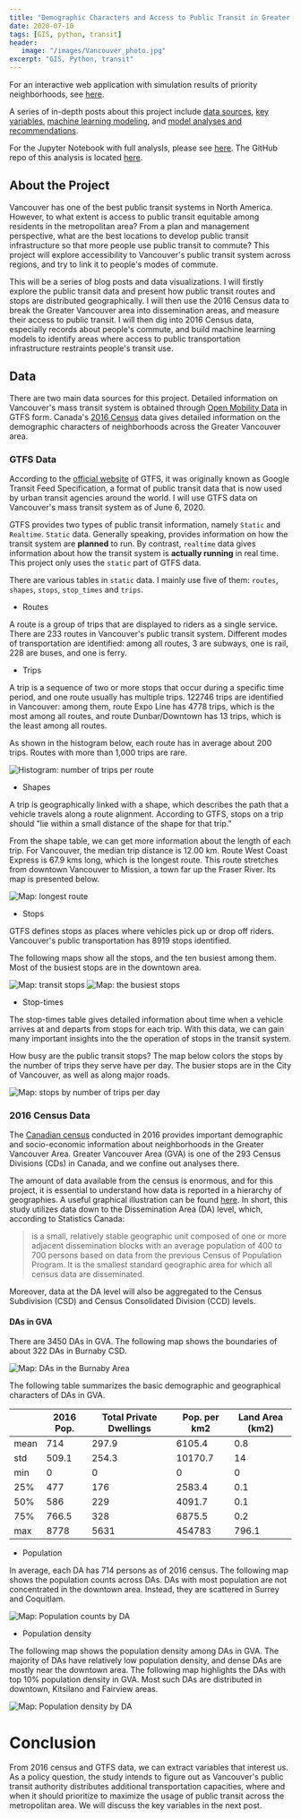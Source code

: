 ```yaml
---
title: "Demographic Characters and Access to Public Transit in Greater Vancouver: Data Sources"
date: 2020-07-10
tags: [GIS, python, transit]
header:
   image: "/images/Vancouver_photo.jpg"
excerpt: "GIS, Python, transit"
---
```


For an interactive web application with simulation results of priority neighborhoods, see [here](https://gva-transit-ml.herokuapp.com/).  

A series of in-depth posts about this project include [data sources](https://zibowangkangyu.github.io/Vancouver_transit1/), [key variables](https://zibowangkangyu.github.io/Vancouver_transit2/), [machine learning modeling](https://zibowangkangyu.github.io/Vancouver_transit3/), and [model analyses and recommendations](https://zibowangkangyu.github.io/Vancouver_transit4/).

For the Jupyter Notebook with full analysIs, please see [here](https://nbviewer.jupyter.org/github/ZIBOWANGKANGYU/Vancouver_transit/blob/master/Report.ipynb). The GitHub repo of this analysis is located [here](https://github.com/ZIBOWANGKANGYU/Vancouver_transit).  

## About the Project

Vancouver has one of the best public transit systems in North America. However, to what extent is access to public transit equitable among residents in the metropolitan area? From a plan and management perspective, what are the best locations to develop public transit infrastructure so that more people use public transit to commute? This project will explore accessibility to Vancouver's public transit system across regions, and try to link it to people's modes of commute. 

This will be a series of blog posts and data visualizations. I will firstly explore the public transit data and present how public transit routes and stops are distributed geographically. I will then use the 2016 Census data to break the Greater Vancouver area into dissemination areas, and measure their access to public transit. I will then dig into 2016 Census data, especially records about people's commute, and build machine learning models to identify areas where access to public transportation infrastructure restraints people's transit use. 

## Data

There are two main data sources for this project. Detailed information on Vancouver's mass transit system is obtained through [Open Mobility Data](https://transitfeeds.com/) in GTFS form. Canada's [2016 Census](https://www12.statcan.gc.ca/census-recensement/2016/dp-pd/index-eng.cfm) data gives detailed information on the demographic characters of neighborhoods across the Greater Vancouver area. 

### GTFS Data

According to the [official website](https://gtfs.org/gtfs-background) of GTFS, it was originally known as Google Transit Feed Specification, a format of public transit data that is now used by urban transit agencies around the world. I will use GTFS data on Vancouver's mass transit system as of June 6, 2020. 

GTFS provides two types of public transit information, namely `Static` and `Realtime`. `Static` data. Generally speaking, provides information on how the transit system are **planned** to run. By contrast, `realtime` data gives information about how the transit system is **actually running** in real time. This project only uses the `static` part of GTFS data.

There are various tables in `static` data. I mainly use five of them: `routes`, `shapes`, `stops`, `stop_times` and `trips`.

- Routes

A route is a group of trips that are displayed to riders as a single service. There are 233 routes in Vancouver's public transit system. Different modes of transportation are identified: among all routes, 3 are subways, one is rail, 228 are buses, and one is ferry.

- Trips

A trip is a sequence of two or more stops that occur during a specific time period, and one route usually has multiple trips. 122746 trips are identified in Vancouver: among them, route Expo Line has 4778 trips, which is the most among all routes, and route Dunbar/Downtown has 13 trips, which is the least among all routes.

As shown in the histogram below, each route has in average about 200 trips. Routes with more than 1,000 trips are rare.

<img src="{{ site.url }}{{ site.baseurl }}/images/Vancouver_transit1/plots/stops_cnt_trips_hist.png" alt="Histogram: number of trips per route">

- Shapes

A trip is geographically linked with a shape, which describes the path that a vehicle travels along a route alignment. According to GTFS, stops on a trip should "lie within a small distance of the shape for that trip."

From the shape table, we can get more information about the length of each trip. For Vancouver, the median trip distance is 12.00 km. Route West Coast Express is 67.9 kms long, which is the longest route. This route stretches from downtown Vancouver to Mission, a town far up the Fraser River. Its map is presented below.

<img src="{{ site.url }}{{ site.baseurl }}/images/Vancouver_transit1/plots/lines_max.png" alt="Map: longest route">

- Stops

GTFS defines stops as places where vehicles pick up or drop off riders. Vancouver's public transportation has 8919 stops identified.

The following maps show all the stops, and the ten busiest among them. Most of the busiest stops are in the downtown area. 

<img src="{{ site.url }}{{ site.baseurl }}/images/Vancouver_transit1/plots/stops.png" alt="Map: transit stops">

<img src="{{ site.url }}{{ site.baseurl }}/images/Vancouver_transit1/plots/stops_bz.png" alt="Map: the busiest stops ">

- Stop-times

The stop-times table gives detailed information about time when a vehicle arrives at and departs from stops for each trip. With this data, we can gain many important insights into the the operation of stops in the transit system. 

How busy are the public transit stops? The map below colors the stops by the number of trips they serve have per day. The busier stops are in the City of Vancouver, as well as along major roads. 

<img src="{{ site.url }}{{ site.baseurl }}/images/Vancouver_transit1/plots/stops_cnt_trips.png" alt="Map: stops by number of trips per day">

### 2016 Census Data

The [Canadian census](https://www12.statcan.gc.ca/census-recensement/index-eng.cfm) conducted in 2016 provides important demographic and socio-economic information about neighborhoods in the Greater Vancouver Area. Greater Vancouver Area (GVA) is one of the 293 Census Divisions (CDs) in Canada, and we confine out analyses there.

The amount of data available from the census is enormous, and for this project, it is essential to understand how data is reported in a hierarchy of geographies. A useful graphical illustration can be found [here](https://www12.statcan.gc.ca/census-recensement/2016/ref/dict/figures/f1_1-eng.cfm). In short, this study utilizes data down to the Dissemination Area (DA) level, which, according to Statistics Canada:

>is a small, relatively stable geographic unit composed of one or more adjacent dissemination blocks with an average population of 400 to 700 persons based on data from the previous Census of Population Program. It is the smallest standard geographic area for which all census data are disseminated.

Moreover, data at the DA level will also be aggregated to the Census Subdivision (CSD) and Census Consolidated Division (CCD) levels.

#### DAs in GVA

There are 3450 DAs in GVA. The following map shows the boundaries of about 322 DAs in Burnaby CSD.

<img src="{{ site.url }}{{ site.baseurl }}/images/Vancouver_transit1/plots/DA_Burnaby.png" alt="Map: DAs in the Burnaby Area">

The following table summarizes the basic demographic and geographical characters of DAs in GVA.

|      | 2016 Pop.  |   Total Private Dwellings |   Pop. per km2 | Land Area (km2) |
|------|------------|---------------------------|---------------|-----------------|
| mean |      714   |                     297.9 |        6105.4 |             0.8 |
| std  |      509.1 |                     254.3 |       10170.7 |            14   |
| min  |        0   |                       0   |           0   |             0   |
| 25%  |      477   |                     176   |        2583.4 |             0.1 |
| 50%  |      586   |                     229   |        4091.7 |             0.1 |
| 75%  |      766.5 |                     328   |        6875.5 |             0.2 |
| max  |     8778   |                    5631   |      454783   |           796.1 |

- Population

In average, each DA has 714 persons as of 2016 census. The following map shows the population counts across DAs. DAs with most population are not concentrated in the downtown area. Instead, they are scattered in Surrey and Coquitlam.

<img src="{{ site.url }}{{ site.baseurl }}/images/Vancouver_transit1/plots/pop2016.png" alt="Map: Population counts by DA">

- Population density

The following map shows the population density among DAs in GVA. The majority of DAs have relatively low population density, and dense DAs are mostly near the downtown area. The following map highlights the DAs with top 10% population density in GVA. Most such DAs are distributed in downtown, Kitsilano and Fairview areas.

<img src="{{ site.url }}{{ site.baseurl }}/images/Vancouver_transit1/plots/pop_dense201610pc.png" alt="Map: Population density by DA">

# Conclusion

From 2016 census and GTFS data, we can extract variables that interest us. As a policy question, the study intends to figure out as Vancouver's public transit authority distributes additional transportation capacities, where and when it should prioritize to maximize the usage of public transit across the metropolitan area. We will discuss the key variables in the next post. 